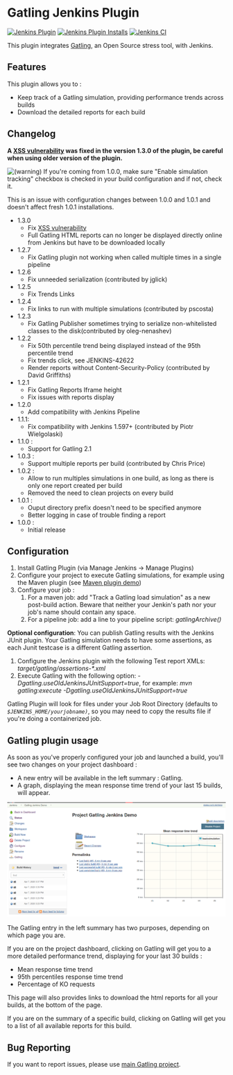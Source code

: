 Gatling Jenkins Plugin
======================


[![Jenkins Plugin](https://img.shields.io/jenkins/plugin/v/gatling.svg)](https://plugins.jenkins.io/gatling)
[![Jenkins Plugin Installs](https://img.shields.io/jenkins/plugin/i/gatling.svg?color=blue)](https://stats.jenkins.io/pluginversions/gatling.html)
[![Jenkins CI](https://ci.jenkins.io/buildStatus/icon?job=Plugins/gatling-plugin/master)](https://ci.jenkins.io/blue/organizations/jenkins/Plugins%2Fgatling-plugin/activity/)

This plugin integrates [Gatling](http://gatling.io/), an Open Source
stress tool, with Jenkins.

## Features

This plugin allows you to : 

- Keep track of a Gatling simulation, providing performance trends across builds
- Download the detailed reports for each build

## Changelog

**A [XSS vulnerability](https://jenkins.io/security/advisory/2020-04-07/#SECURITY-1633) was fixed in the version 1.3.0 of the plugin, be careful when using older version of the plugin.**

![(warning)](https://wiki.jenkins.io/s/en_GB/8100/5084f018d64a97dc638ca9a178856f851ea353ff/_/images/icons/emoticons/warning.svg)
 If you're coming from 1.0.0, make sure "Enable simulation tracking"
checkbox is checked in your build configuration and if not, check it.

This is an issue with configuration changes between 1.0.0 and 1.0.1
and doesn't affect fresh 1.0.1 installations.

- 1.3.0
    -   Fix [XSS vulnerability](https://jenkins.io/security/advisory/2020-04-07/#SECURITY-1633)
    - Full Gatling HTML reports can no longer be displayed directly online from Jenkins but have to be downloaded locally
- 1.2.7
    -   Fix Gatling plugin not working when called multiple times in a single pipeline
- 1.2.6
    -   Fix unneeded serialization (contributed by jglick) 
- 1.2.5
    -   Fix Trends Links
- 1.2.4
    -   Fix links to run with multiple simulations (contributed by
        pscosta)
- 1.2.3
    -   Fix Gatling Publisher sometimes trying to serialize
        non-whitelisted classes to the disk(contributed by
        oleg-nenashev)
- 1.2.2
    -   Fix 50th percentile trend being displayed instead of the 95th
        percentile trend
    -   Fix trends click, see JENKINS-42622
    -   Render reports without Content-Security-Policy (contributed by
        David Griffiths)
- 1.2.1
    -   Fix Gatling Reports Iframe height
    -   Fix issues with reports display
- 1.2.0
    -   Add compatibility with Jenkins Pipeline
- 1.1.1:
    -   Fix compatibility with Jenkins 1.597+ (contributed by Piotr
        Wielgolaski)
- 1.1.0 :
    -   Support for Gatling 2.1
- 1.0.3 : 
    -   Support multiple reports per build (contributed by Chris Price)
- 1.0.2 :
    -   Allow to run multiples simulations in one build, as long as
        there is only one report created per build
    -   Removed the need to clean projects on every build
- 1.0.1 : 
    -   Ouput directory prefix doesn't need to be specified anymore
    -   Better logging in case of trouble finding a report
- 1.0.0 : 
    -   Initial release

## Configuration

1.  Install Gatling Plugin (via Manage Jenkins -\> Manage Plugins)
2.  Configure your project to execute Gatling simulations, for example
    using the Maven plugin (see [Maven plugin
    demo](https://github.com/gatling/gatling-maven-plugin-demo))
3.  Configure your job :
    1.  For a maven job: add "Track a Gatling load simulation" as a new
        post-build action. Beware that neither your Jenkin's path nor
        your job's name should contain any space.
    2.  For a pipeline job: add a line to your pipeline script:
        *gatlingArchive()*

**Optional configuration**: You can publish Gatling results with the
Jenkins JUnit plugin. Your Gatling simulation needs to have some
assertions, as each Junit testcase is a different Gatling assertion.

1.  Configure the Jenkins plugin with the following Test report XMLs:
    *target/gatling/assertions-\*.xml*
2.  Execute Gatling with the following option:
    *-Dgatling.useOldJenkinsJUnitSupport=true*, for example: *mvn
    gatling:execute -Dgatling.useOldJenkinsJUnitSupport=true*

Gatling Plugin will look for files under your Job Root Directory
(defaults to *`$JENKINS_HOME/yourjobname)`*, so you may need to copy the
results file if you're doing a containerized job.

## Gatling plugin usage

As soon as you've properly configured your job and launched a build,
you'll see two changes on your project dashboard :

-   A new entry will be available in the left summary : Gatling.
-   A graph, displaying the mean response time trend of your last 15
    builds, will appear.

![](docs/images/trends.png)

The Gatling entry in the left summary has two purposes, depending on
which page you are.

If you are on the project dashboard, clicking on Gatling will get you to
a more detailed performance trend, displaying for your last 30 builds :

-   Mean response time trend
-   95th percentiles response time trend
-   Percentage of KO requests

This page will also provides links to download the html reports for all your
builds, at the bottom of the page.

If you are on the summary of a specific build, clicking on Gatling will
get you to a list of all available reports for this build.

## Bug Reporting

If you want to report issues, please use [main Gatling project](https://github.com/gatling/gatling).
